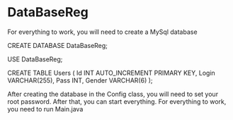 # DataBaseReg
For everything to work, you will need to create a MySql database

CREATE DATABASE DataBaseReg;

USE DataBaseReg;

CREATE TABLE Users
(
    Id INT AUTO_INCREMENT PRIMARY KEY,
    Login VARCHAR(255),
    Pass INT,
   Gender VARCHAR(6) 
);

After creating the database in the Config class, you will need to set your root password.
After that, you can start everything. For everything to work, you need to run Main.java
